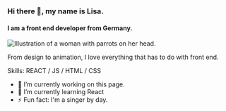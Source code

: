 ### Hi there 👋, my name is Lisa.
#### I am a front end developer from Germany.
![Illustration of a woman with parrots on her head.](https://lisaschumann.com/resources/images/unused/kaja-paradiek-illustration-lisa-schumann.gif)

From design to animation, I love everything that has to do with front end.

Skills: REACT / JS / HTML / CSS

- 🔭 I’m currently working on this page. 
- 🌱 I’m currently learning React 
- ⚡ Fun fact: I'm a singer by day. 





<!--
**lisaschumann/lisaschumann** is a ✨ _special_ ✨ repository because its `README.md` (this file) appears on your GitHub profile.

Here are some ideas to get you started:

- 🔭 I’m currently working on ...
- 🌱 I’m currently learning ...
- 👯 I’m looking to collaborate on ...
- 🤔 I’m looking for help with ...
- 💬 Ask me about ...
- 📫 How to reach me: ...
- 😄 Pronouns: ...
- ⚡ Fun fact: ...
-->
